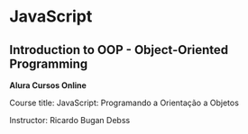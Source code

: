 # JavaScript

## Introduction to OOP - Object-Oriented Programming

**Alura Cursos Online**

Course title: JavaScript: Programando a Orientação a Objetos

Instructor: Ricardo Bugan Debss
